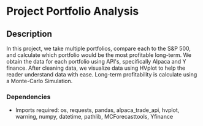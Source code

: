 # Project Portfolio Analysis

## Description
In this project, we take multiple portfolios, compare each to the S&P 500, and calculate which portfolio would be the most profitable long-term.  We obtain the data for each portfolio using API's, specifically Alpaca and Y finance. After cleaning data, we visualize data using HVplot to help the reader understand data with ease.  Long-term profitability is calculate using a Monte-Carlo Simulation.
### Dependencies

* Imports required: os, requests, pandas, alpaca_trade_api, hvplot, warning, numpy, datetime, pathlib, MCForecasttools, Yfinance
